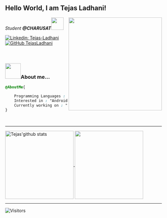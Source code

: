 
<h2> Hello World, I am Tejas Ladhani!
</h2>
<img align='right' src="https://images.squarespace-cdn.com/content/v1/5769fc401b631bab1addb2ab/1541580611624-TE64QGKRJG8SWAIUS7NS/ke17ZwdGBToddI8pDm48kPoswlzjSVMM-SxOp7CV59BZw-zPPgdn4jUwVcJE1ZvWQUxwkmyExglNqGp0IvTJZamWLI2zvYWH8K3-s_4yszcp2ryTI0HqTOaaUohrI8PI6FXy8c9PWtBlqAVlUS5izpdcIXDZqDYvprRqZ29Pw0o/coding-freak.gif" width="300">
<p><em>Student <b>@CHARUSAT</b><img src="https://cdn.dribbble.com/users/2096933/screenshots/4149835/untitled-3.gif" width="40"><br>
</em></p>

[![Linkedin: Tejas-Ladhani](https://img.shields.io/badge/-TejasLadhani-blue?style=flat-square&logo=Linkedin&logoColor=white&link=https://www.linkedin.com/in/tejas-ladhani-81ba82127/)](https://www.linkedin.com/in/tejas-ladhani-81ba82127/)
[![GitHub TejasLadhani](https://img.shields.io/github/followers/Tejas-Ladhani?label=follow&style=social)](https://github.com/Tejas-Ladhani)
</br>
</br>
</br>

### <img src="https://media.giphy.com/media/VgCDAzcKvsR6OM0uWg/giphy.gif" width="50">About me...  

```css
@AboutMe{

	Programming Languages :	"C", "C++", "JAVA", "HTML", "XML", "CSS"
	Interested in : "Android Development"
	Currently working on : "Android/Java" 
}

```

<br>

---

<a href="https://github.com/Tejas-Ladhani">
 <img align="center" src="https://github-readme-stats.vercel.app/api?username=Tejas-Ladhani&show_icons=true&theme=light&line_height=27" alt="Tejas'github stats" height="220px" />
</a>

<a href="https://github.com/Tejas-Ladhani">
  <img align="center" src="https://github-readme-stats.vercel.app/api/top-langs/?username=Tejas-Ladhani&theme=light&hide_langs_below=1" height="220px"/>
</a>

---
![Visitors](https://visitor-badge.laobi.icu/badge?page_id=Tejas-Ladhani.Tejas-Ladhani)                                 

